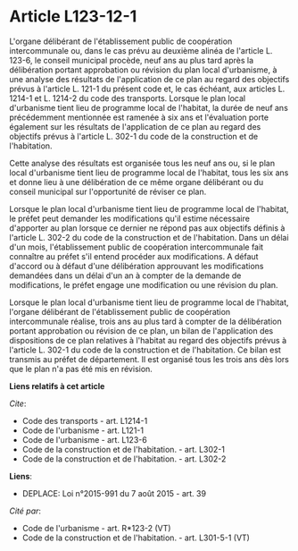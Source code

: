# Article L123-12-1

L'organe délibérant de l'établissement public de coopération intercommunale ou, dans le cas prévu au deuxième alinéa de
l'article L. 123-6, le conseil municipal procède, neuf ans au plus tard après la délibération portant approbation ou révision
du plan local d'urbanisme, à une analyse des résultats de l'application de ce plan au regard des objectifs prévus à l'article
L. 121-1 du présent code et, le cas échéant, aux articles L. 1214-1 et L. 1214-2 du code des transports. Lorsque le plan
local d'urbanisme tient lieu de programme local de l'habitat, la durée de neuf ans précédemment mentionnée est ramenée à six
ans et l'évaluation porte également sur les résultats de l'application de ce plan au regard des objectifs prévus à l'article
L. 302-1 du code de la construction et de l'habitation. 

Cette analyse des résultats est organisée tous les neuf ans ou, si le plan local d'urbanisme tient lieu de programme local de
l'habitat, tous les six ans et donne lieu à une délibération de ce même organe délibérant ou du conseil municipal sur
l'opportunité de réviser ce plan. 

Lorsque le plan local d'urbanisme tient lieu de programme local de l'habitat, le préfet peut demander les modifications qu'il
estime nécessaire d'apporter au plan lorsque ce dernier ne répond pas aux objectifs définis à l'article L. 302-2 du code de
la construction et de l'habitation. Dans un délai d'un mois, l'établissement public de coopération intercommunale fait
connaître au préfet s'il entend procéder aux modifications. A défaut d'accord ou à défaut d'une délibération approuvant les
modifications demandées dans un délai d'un an à compter de la demande de modifications, le préfet engage une modification ou
une révision du plan. 

Lorsque le plan local d'urbanisme tient lieu de programme local de l'habitat, l'organe délibérant de l'établissement public
de coopération intercommunale réalise, trois ans au plus tard à compter de la délibération portant approbation ou révision de
ce plan, un bilan de l'application des dispositions de ce plan relatives à l'habitat au regard des objectifs prévus à
l'article L. 302-1 du code de la construction et de l'habitation. Ce bilan est transmis au préfet de département. Il est
organisé tous les trois ans dès lors que le plan n'a pas été mis en révision.

**Liens relatifs à cet article**

_Cite_:

  - Code des transports - art. L1214-1
  - Code de l'urbanisme - art. L121-1
  - Code de l'urbanisme - art. L123-6
  - Code de la construction et de l'habitation. - art. L302-1
  - Code de la construction et de l'habitation. - art. L302-2

**Liens**:

  - DEPLACE: Loi n°2015-991 du 7 août 2015 - art. 39

_Cité par_:

  - Code de l'urbanisme - art. R*123-2 (VT)
  - Code de la construction et de l'habitation. - art. L301-5-1 (VT)
